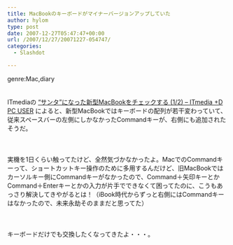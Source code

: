 ```yaml
---
title: MacBookのキーボードがマイナーバージョンアップしていた
author: hylom
type: post
date: 2007-12-27T05:47:47+00:00
url: /2007/12/27/20071227-054747/
categories:
  - Slashdot

---
```

genre:Mac&#44;diary  
</br>   
ITmediaの   [“サンタ”になった新型MacBookをチェックする (1/2) &#8211; ITmedia +D PC USER][1] によると、新型MacBookではキーボードの配列が若干変わっていて、従来スペースバーの左側にしかなかったCommandキーが、右側にも追加されたそうだ。</br>  
</br>   
実機を1日くらい触ってたけど、全然気づかなかったよ。MacでのCommandキーって、ショートカットキー操作のために多用するんだけど、旧MacBookではカーソルキー側にCommandキーがなかったので、Command＋矢印キーとかCommand＋Enterキーとかの入力が片手でできなくて困ってたのに、こうもあっさり解決してきやがるとは！（iBook時代からずっと右側にはCommandキーはなかったので、未来永劫そのままだと思ってた）</br>  
</br>   
キーボードだけでも交換したくなってきたよ・・・。</br>  
</br>  
</br>

 [1]: http://plusd.itmedia.co.jp/pcuser/articles/0712/27/news033.html
